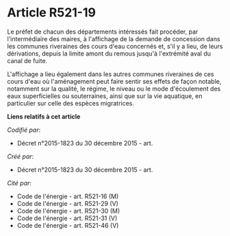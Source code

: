 # Article R521-19

Le préfet de chacun des départements intéressés fait procéder, par l'intermédiaire des maires, à l'affichage de la demande de
concession dans les communes riveraines des cours d'eau concernés et, s'il y a lieu, de leurs dérivations, depuis la limite
amont du remous jusqu'à l'extrémité aval du canal de fuite.

L'affichage a lieu également dans les autres communes riveraines de ces cours d'eau où l'aménagement peut faire sentir ses
effets de façon notable, notamment sur la qualité, le régime, le niveau ou le mode d'écoulement des eaux superficielles ou
souterraines, ainsi que sur la vie aquatique, en particulier sur celle des espèces migratrices.

**Liens relatifs à cet article**

_Codifié par_:

  - Décret n°2015-1823 du 30 décembre 2015 - art.

_Créé par_:

  - Décret n°2015-1823 du 30 décembre 2015 - art.

_Cité par_:

  - Code de l'énergie - art. R521-16 (M)
  - Code de l'énergie - art. R521-29 (V)
  - Code de l'énergie - art. R521-30 (M)
  - Code de l'énergie - art. R521-31 (V)
  - Code de l'énergie - art. R521-46 (V)
